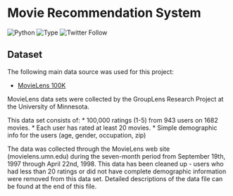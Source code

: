 # Movie Recommendation System

![Python](https://img.shields.io/badge/python-3.x-orange.svg)
![Type](https://img.shields.io/badge/Machine-Learning-red.svg)
![Twitter Follow](https://img.shields.io/twitter/follow/jithinharidaas.svg?style=social&label=Follow])

## Dataset

The following main data source was used for this project:
- [MovieLens 100K](https://grouplens.org/datasets/movielens/100k/)

MovieLens data sets were collected by the GroupLens Research Project at the University of Minnesota.

This data set consists of: * 100,000 ratings (1-5) from 943 users on 1682 movies. * Each user has rated at least 20 movies. * Simple demographic info for the users (age, gender, occupation, zip)

The data was collected through the MovieLens web site (movielens.umn.edu) during the seven-month period from September 19th, 1997 through April 22nd, 1998. This data has been cleaned up - users who had less than 20 ratings or did not have complete demographic information were removed from this data set. Detailed descriptions of the data file can be found at the end of this file.
